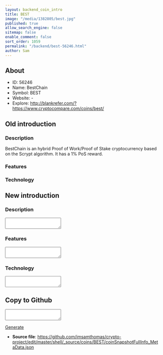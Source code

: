 ```yaml
---
layout: backend_coin_intro
title: BEST
image: "/media/1382805/best.jpg"
published: true
allow_search_engine: false
sitemap: false
enable_comment: false
sort_order: 1059
permalink: "/backend/best-56246.html"
author: Sam
---
```


## About

- ID: 56246
- Name: BestChain
- Symbol: BEST
- Website: -
- Explore: http://blankrefer.com/?https://www.cryptocompare.com/coins/best/


## Old introduction

### Description

<p>BestChain is an hybrid Proof of Work/Proof of Stake cryptocurrency based on the Scrypt algorithm. It has a 1% PoS reward.</p>

### Features


### Technology




## New introduction


### Description
<textarea id="meta_description" name="description"></textarea>

### Features
<textarea id="meta_features" name="features"></textarea>

### Technology
<textarea id="meta_technology" name="technology"></textarea>


## Copy to Github

<textarea id="coinsnapshotfullinfo_metadata"></textarea>

<a href="#gen" onclick="generateMetaDatJson()">Generate</a>

- **Source file**: <a href="https://github.com/imsamthomas/crypto-project/edit/master/shell/_source/coins/BEST/coinSnapshotFullInfo_MetaData.json">https://github.com/imsamthomas/crypto-project/edit/master/shell/_source/coins/BEST/coinSnapshotFullInfo_MetaData.json</a>

